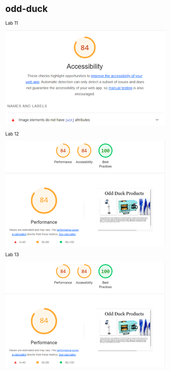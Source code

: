 # odd-duck

Lab 11

![Lab 11 Report](lab11.png)

Lab 12

![Lab 12 Report](lab12.png)

Lab 13

![Lab 13 Report](lab13.png)
